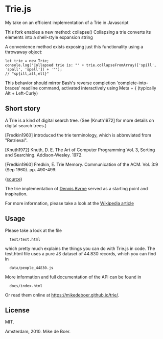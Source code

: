 Trie.js
=======

My take on an efficient implementation of a Trie in Javascript

This fork enables a new method: collapse()
Collapsing a trie converts its elements into a shell-style expansion string

A convenience method exists exposing just this functionality using a throwaway object:

    let trie = new Trie;
    console.log('Collapsed trie is: "' + trie.collapseFromArray(['spill', 'spall', 'spell']) + '"');
    // "sp{ill,all,ell}"

This behavior should mirror Bash's reverse completion 'complete-into-braces' readline command, activated interactively using Meta + { (typically Alt + Left-Curly)

Short story
-----------

A Trie is a kind of digital search tree. (See [Knuth1972] for more details on digital search trees.)

[Fredkin1960] introduced the trie terminology, which is abbreviated from "Retrieval".

[Knuth1972] Knuth, D. E. The Art of Computer Programming Vol. 3, Sorting and Searching. Addison-Wesley. 1972.

[Fredkin1960] Fredkin, E. Trie Memory. Communication of the ACM. Vol. 3:9 (Sep 1960). pp. 490-499. 

([source][1])

The trie implementation of [Dennis Byrne][2] served as a starting point and inspiration.

For more information, please take a look at the [Wikipedia article][3]

Usage
-----

Please take a look at the file

      test/test.html

which pretty much explains the things you can do with Trie.js in code.
The test.html file uses a pure JS dataset of 44.830 records, which you can find in

      data/people_44830.js

More information and full documentation of the API can be found in

      docs/index.html
      
Or read them online at https://mikedeboer.github.io/trie/.

License
-------

MIT.


Amsterdam, 2010. Mike de Boer.

[1]: http://linux.thai.net/~thep/datrie/datrie.html
[2]: http://notdennisbyrne.blogspot.com/2008/12/javascript-trie-implementation.html
[3]: http://en.wikipedia.org/wiki/Trie
